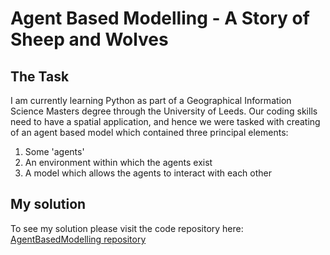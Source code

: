 # Agent Based Modelling - A Story of Sheep and Wolves

<h2> The Task</h2>

I am currently learning Python as part of a Geographical Information Science Masters degree through the University of Leeds.  Our coding skills need to have a spatial application, and hence we were tasked with creating of an agent based model which contained three principal elements:
1.  Some 'agents'
2.  An environment within which the agents exist
3.  A model which allows the agents to interact with each other

<h2> My solution </h2>

To see my solution please visit the code repository here: 
<a href="https://github.com/geocoder21/AgentBasedModelling">AgentBasedModelling repository</a>
